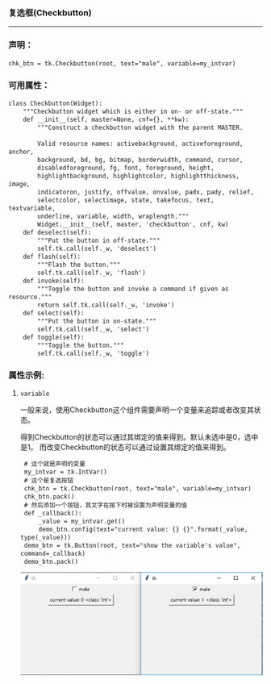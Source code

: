 ### 复选框(Checkbutton)

---------------------------

### 声明：

    chk_btn = tk.Checkbutton(root, text="male", variable=my_intvar)


### 可用属性：
    
    class Checkbutton(Widget):
        """Checkbutton widget which is either in on- or off-state."""
        def __init__(self, master=None, cnf={}, **kw):
            """Construct a checkbutton widget with the parent MASTER.

            Valid resource names: activebackground, activeforeground, anchor,
            background, bd, bg, bitmap, borderwidth, command, cursor,
            disabledforeground, fg, font, foreground, height,
            highlightbackground, highlightcolor, highlightthickness, image,
            indicatoron, justify, offvalue, onvalue, padx, pady, relief,
            selectcolor, selectimage, state, takefocus, text, textvariable,
            underline, variable, width, wraplength."""
            Widget.__init__(self, master, 'checkbutton', cnf, kw)
        def deselect(self):
            """Put the button in off-state."""
            self.tk.call(self._w, 'deselect')
        def flash(self):
            """Flash the button."""
            self.tk.call(self._w, 'flash')
        def invoke(self):
            """Toggle the button and invoke a command if given as resource."""
            return self.tk.call(self._w, 'invoke')
        def select(self):
            """Put the button in on-state."""
            self.tk.call(self._w, 'select')
        def toggle(self):
            """Toggle the button."""
            self.tk.call(self._w, 'toggle')
    
### 属性示例:

1. `variable`

    一般来说，使用Checkbutton这个组件需要声明一个变量来追踪或者改变其状态。
    
    得到Checkbutton的状态可以通过其绑定的值来得到。默认未选中是0，选中是1。
    而改变Checkbutton的状态可以通过设置其绑定的值来得到。 
        
        # 这个就是声明的变量
        my_intvar = tk.IntVar()
        # 这个是复选按钮
        chk_btn = tk.Checkbutton(root, text="male", variable=my_intvar)
        chk_btn.pack()
        # 然后添加一个按钮，其文字在按下时被设置为声明变量的值
        def _callback():
            _value = my_intvar.get()
            demo_btn.config(text="current value: {} {}".format(_value, type(_value)))
        demo_btn = tk.Button(root, text="show the variable's value", command=_callback)
        demo_btn.pack()

    ![](static/a69c3a10cdaf1e40e8db7f40016130f8.png)